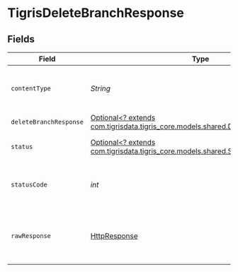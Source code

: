 # TigrisDeleteBranchResponse


## Fields

| Field                                                                                                                            | Type                                                                                                                             | Required                                                                                                                         | Description                                                                                                                      |
| -------------------------------------------------------------------------------------------------------------------------------- | -------------------------------------------------------------------------------------------------------------------------------- | -------------------------------------------------------------------------------------------------------------------------------- | -------------------------------------------------------------------------------------------------------------------------------- |
| `contentType`                                                                                                                    | *String*                                                                                                                         | :heavy_check_mark:                                                                                                               | HTTP response content type for this operation                                                                                    |
| `deleteBranchResponse`                                                                                                           | [Optional<? extends com.tigrisdata.tigris_core.models.shared.DeleteBranchResponse>](../../models/shared/DeleteBranchResponse.md) | :heavy_minus_sign:                                                                                                               | OK                                                                                                                               |
| `status`                                                                                                                         | [Optional<? extends com.tigrisdata.tigris_core.models.shared.Status>](../../models/shared/Status.md)                             | :heavy_minus_sign:                                                                                                               | Default error response                                                                                                           |
| `statusCode`                                                                                                                     | *int*                                                                                                                            | :heavy_check_mark:                                                                                                               | HTTP response status code for this operation                                                                                     |
| `rawResponse`                                                                                                                    | [HttpResponse<InputStream>](https://docs.oracle.com/en/java/javase/11/docs/api/java.net.http/java/net/http/HttpResponse.html)    | :heavy_check_mark:                                                                                                               | Raw HTTP response; suitable for custom response parsing                                                                          |